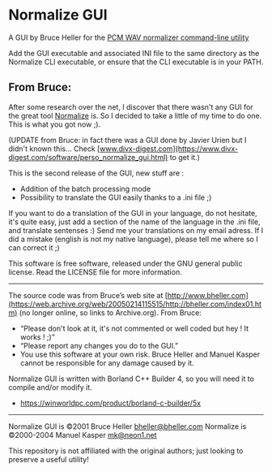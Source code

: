 Normalize GUI
=============
A GUI by Bruce Heller for the [PCM WAV normalizer command-line utility](https://github.com/mesheets/NormalizeCLI)

Add the GUI executable and associated INI file to the same directory as the Normalize CLI executable,
or ensure that the CLI executable is in your PATH.

From Bruce:
-----------
After some research over the net, I discover that there wasn't any GUI for the great tool [Normalize](https://github.com/mesheets/NormalizeCLI) is.
So I decided to take a little of my time to do one.
This is what you got now ;).

(UPDATE from Bruce: in fact there was a GUI done by Javier Urien but I didn't known this… Check [www.divx-digest.com](https://www.divx-digest.com/software/perso_normalize_gui.html) to get it.)

This is the second release of the GUI, new stuff are :
- Addition of the batch processing mode
- Possibility to translate the GUI easily thanks to a .ini file ;)

If you want to do a translation of the GUI in your language, do not hesitate, it's quite easy, just add a section of the name of the language in the .ini file, and translate sentenses :)
Send me your translations on my email adress.
If I did a mistake (english is not my native language), please tell me where so I can correct it ;)

This software is free software, released under the GNU general public license. Read the LICENSE file for more information.

* * *

The source code was from Bruce’s web site at [http://www.bheller.com](https://web.archive.org/web/20050214115515/http://bheller.com/index01.htm) (no longer online, so links to Archive.org).
From Bruce:
- “Please don't look at it, it's not commented or well coded but hey ! It works ! ;)”
- “Please report any changes you do to the GUI.”
- You use this software at your own risk.  Bruce Heller and Manuel Kasper cannot be responsible for any damage caused by it.

Normalize GUI is written with Borland C++ Builder 4, so you will need it to compile and/or modify it.
- https://winworldpc.com/product/borland-c-builder/5x

* * *

Normalize GUI is ©2001 Bruce Heller <bheller@bheller.com>
Normalize is ©2000-2004 Manuel Kasper <mk@neon1.net>

This repository is not affiliated with the original authors; just looking to preserve a useful utility!
